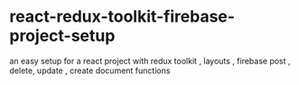 # react-redux-toolkit-firebase-project-setup
an easy setup for a react project with redux toolkit , layouts , firebase post , delete, update , create document functions
